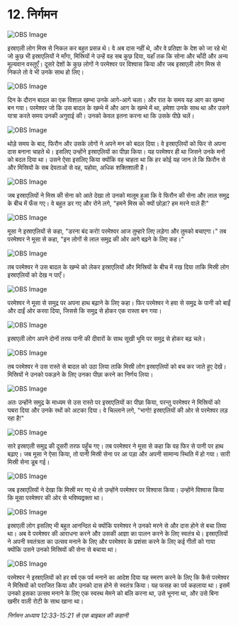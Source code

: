 # 12. निर्गमन

![OBS Image](https://cdn.door43.org/obs/jpg/360px/obs-en-12-01.jpg)

इस्राएली लोग मिस्र से निकल कर बहुत प्रसन्न थे। वे अब दास नहीं थे, और वे प्रतिज्ञा के देश को जा रहे थे! जो कुछ भी इस्राएलियों ने माँगा, मिस्रियों ने उन्हें वह सब कुछ दिया, यहाँ तक कि सोना और चाँदी और अन्य मूल्यवान वस्तुएँ। दूसरे देशों के कुछ लोगों ने परमेश्वर पर विश्वास किया और जब इस्राएली लोग मिस्र से निकले तो वे भी उनके साथ हो लिए।

![OBS Image](https://cdn.door43.org/obs/jpg/360px/obs-en-12-02.jpg)

दिन के दौरान बादल का एक विशाल खम्भा उनके आगे-आगे चला। और रात के समय यह आग का खम्भा बन गया। परमेश्वर जो कि उस बादल के खम्भे में और आग के खम्भे में था, हमेशा उनके साथ था और उसने यात्रा करते समय उनकी अगुवाई की। उनको केवल इतना करना था कि उसके पीछे चलें।

![OBS Image](https://cdn.door43.org/obs/jpg/360px/obs-en-12-03.jpg)

थोड़े समय के बाद, फिरौन और उसके लोगों ने अपने मन को बदल दिया। वे इस्राएलियों को फिर से अपना दास बनाना चाहते थे। इसलिए उन्होंने इस्राएलियों का पीछा किया। यह परमेश्वर ही था जिसने उनके मनों को बदल दिया था। उसने ऐसा इसलिए किया क्योंकि वह चाहता था कि हर कोई यह जान ले कि फिरौन से और मिस्रियों के सब देवताओं से वह, यहोवा, अधिक शक्तिशाली है।

![OBS Image](https://cdn.door43.org/obs/jpg/360px/obs-en-12-04.jpg)

जब इस्राएलियों ने मिस्र की सेना को आते देखा तो उनको मालूम हुआ कि वे फिरौन की सेना और लाल समुद्र के बीच में फँस गए। वे बहुत डर गए और रोने लगे, "हमने मिस्र को क्यों छोड़ा? हम मरने वाले हैं!"

![OBS Image](https://cdn.door43.org/obs/jpg/360px/obs-en-12-05.jpg)

मूसा ने इस्राएलियों से कहा, "डरना बंद करो! परमेश्वर आज तुम्हारे लिए लड़ेगा और तुमको बचाएगा।" तब परमेश्वर ने मूसा से कहा, "इन लोगों से लाल समुद्र की ओर आगे बढ़ने के लिए कह।"

![OBS Image](https://cdn.door43.org/obs/jpg/360px/obs-en-12-06.jpg)

तब परमेश्वर ने उस बादल के खम्भे को लेकर इस्राएलियों और मिस्रियों के बीच में रख दिया ताकि मिस्री लोग इस्राएलियों को देख न पाएँ।

![OBS Image](https://cdn.door43.org/obs/jpg/360px/obs-en-12-07.jpg)

परमेश्वर ने मूसा से समुद्र पर अपना हाथ बढ़ाने के लिए कहा। फिर परमेश्वर ने हवा से समुद्र के पानी को बाईं और दाईं ओर करवा दिया, जिससे कि समुद्र से होकर एक रास्ता बन गया।

![OBS Image](https://cdn.door43.org/obs/jpg/360px/obs-en-12-08.jpg)

इस्राएली लोग अपने दोनों तरफ पानी की दीवारों के साथ सूखी भूमि पर समुद्र से होकर बढ़ चले।

![OBS Image](https://cdn.door43.org/obs/jpg/360px/obs-en-12-09.jpg)

तब परमेश्वर ने उस रास्ते से बादल को उठा लिया ताकि मिस्री लोग इस्राएलियों को बच कर जाते हुए देखें। मिस्रियों ने उनको पकड़ने के लिए उनका पीछा करने का निर्णय लिया।

![OBS Image](https://cdn.door43.org/obs/jpg/360px/obs-en-12-10.jpg)

अतः उन्होंने समुद्र के माध्यम से उस रास्ते पर इस्राएलियों का पीछा किया, परन्तु परमेश्वर ने मिस्रियों को घबरा दिया और उनके रथों को अटका दिया। वे चिल्लाने लगे, "भागो! इस्राएलियों की ओर से परमेश्वर लड़ रहा है!"

![OBS Image](https://cdn.door43.org/obs/jpg/360px/obs-en-12-11.jpg)

सारे इस्राएली समुद्र की दूसरी तरफ पहुँच गए। तब परमेश्वर ने मूसा से कहा कि वह फिर से पानी पर हाथ बढ़ाए। जब मूसा ने ऐसा किया, तो पानी मिस्री सेना पर आ पड़ा और अपनी सामान्य स्थिति में हो गया। सारी मिस्री सेना डूब गई।

![OBS Image](https://cdn.door43.org/obs/jpg/360px/obs-en-12-12.jpg)

जब इस्राएलियों ने देखा कि मिस्री मर गए थे तो उन्होंने परमेश्वर पर विश्वास किया। उन्होंने विश्वास किया कि मूसा परमेश्वर की ओर से भविष्यद्वक्ता था।

![OBS Image](https://cdn.door43.org/obs/jpg/360px/obs-en-12-13.jpg)

इस्राएली लोग इसलिए भी बहुत आनन्दित थे क्योंकि परमेश्वर ने उनको मरने से और दास होने से बचा लिया था। अब वे परमेश्वर की आराधना करने और उसकी आज्ञा का पालन करने के लिए स्वतंत्र थे। इस्राएलियों ने अपनी स्वतंत्रता का उत्सव मनाने के लिए और परमेश्वर के प्रशंसा करने के लिए कई गीतों को गाया क्योंकि उसने उनको मिस्रियों की सेना से बचाया था।

![OBS Image](https://cdn.door43.org/obs/jpg/360px/obs-en-12-14.jpg)

परमेश्वर ने इस्राएलियों को हर वर्ष एक पर्व मनाने का आदेश दिया यह स्मरण करने के लिए कि कैसे परमेश्वर ने मिस्रियों को पराजित किया और उनको दास होने से स्वतंत्र किया। यह फसह का पर्व कहलाया था। इसमें उनको इसका उत्सव मनाने के लिए एक स्वस्थ मेमने को बलि करना था, उसे भूनना था, और उसे बिना खमीर वाली रोटी के साथ खाना था।

_निर्गमन अध्याय 12:33-15:21 से एक बाइबल की कहानी_
